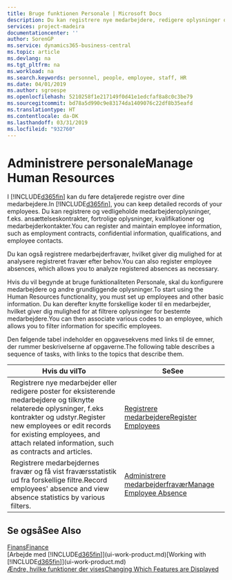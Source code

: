 ```yaml
---
title: Bruge funktionen Personale | Microsoft Docs
description: Du kan registrere nye medarbejdere, redigere oplysninger om eksisterende personale og registrere og analysere fravær.
services: project-madeira
documentationcenter: ''
author: SorenGP
ms.service: dynamics365-business-central
ms.topic: article
ms.devlang: na
ms.tgt_pltfrm: na
ms.workload: na
ms.search.keywords: personnel, people, employee, staff, HR
ms.date: 04/01/2019
ms.author: sgroespe
ms.openlocfilehash: 5210258f1e217149f0d41e1edcfaf8a8c0c3be79
ms.sourcegitcommit: bd78a5d990c9e83174da1409076c22df8b35eafd
ms.translationtype: HT
ms.contentlocale: da-DK
ms.lasthandoff: 03/31/2019
ms.locfileid: "932760"
---
```

# <a name="manage-human-resources"></a><span data-ttu-id="4d34e-103">Administrere personale</span><span class="sxs-lookup"><span data-stu-id="4d34e-103">Manage Human Resources</span></span>
<span data-ttu-id="4d34e-104">I [!INCLUDE[d365fin](includes/d365fin_md.md)] kan du føre detaljerede registre over dine medarbejdere.</span><span class="sxs-lookup"><span data-stu-id="4d34e-104">In [!INCLUDE[d365fin](includes/d365fin_md.md)], you can keep detailed records of your employees.</span></span> <span data-ttu-id="4d34e-105">Du kan registrere og vedligeholde medarbejderoplysninger, f.eks. ansættelseskontrakter, fortrolige oplysninger, kvalifikationer og medarbejderkontakter.</span><span class="sxs-lookup"><span data-stu-id="4d34e-105">You can register and maintain employee information, such as employment contracts, confidential information, qualifications, and employee contacts.</span></span>

<span data-ttu-id="4d34e-106">Du kan også registrere medarbejderfravær, hvilket giver dig mulighed for at analysere registreret fravær efter behov.</span><span class="sxs-lookup"><span data-stu-id="4d34e-106">You can also register employee absences, which allows you to analyze registered absences as necessary.</span></span>

<span data-ttu-id="4d34e-107">Hvis du vil begynde at bruge funktionaliteten Personale, skal du konfigurere medarbejdere og andre grundliggende oplysninger.</span><span class="sxs-lookup"><span data-stu-id="4d34e-107">To start using the Human Resources functionality, you must set up employees and other basic information.</span></span> <span data-ttu-id="4d34e-108">Du kan derefter knytte forskellige koder til en medarbejder, hvilket giver dig mulighed for at filtrere oplysninger for bestemte medarbejdere.</span><span class="sxs-lookup"><span data-stu-id="4d34e-108">You can then associate various codes to an employee, which allows you to filter information for specific employees.</span></span>

<span data-ttu-id="4d34e-109">Den følgende tabel indeholder en opgavesekvens med links til de emner, der rummer beskrivelserne af opgaverne.</span><span class="sxs-lookup"><span data-stu-id="4d34e-109">The following table describes a sequence of tasks, with links to the topics that describe them.</span></span>

| <span data-ttu-id="4d34e-110">Hvis du vil</span><span class="sxs-lookup"><span data-stu-id="4d34e-110">To</span></span> | <span data-ttu-id="4d34e-111">Se</span><span class="sxs-lookup"><span data-stu-id="4d34e-111">See</span></span> |
| --- | --- |
| <span data-ttu-id="4d34e-112">Registrere nye medarbejder eller redigere poster for eksisterende medarbejdere og tilknytte relaterede oplysninger, f.eks kontrakter og udstyr.</span><span class="sxs-lookup"><span data-stu-id="4d34e-112">Register new employees or edit records for existing employees, and attach related information, such as contracts and articles.</span></span> |[<span data-ttu-id="4d34e-113">Registrere medarbejdere</span><span class="sxs-lookup"><span data-stu-id="4d34e-113">Register Employees</span></span>](hr-how-register-employees.md) |
| <span data-ttu-id="4d34e-114">Registrere medarbejdernes fravær og få vist fraværsstatistik ud fra forskellige filtre.</span><span class="sxs-lookup"><span data-stu-id="4d34e-114">Record employees' absence and view absence statistics by various filters.</span></span> |[<span data-ttu-id="4d34e-115">Administrere medarbejderfravær</span><span class="sxs-lookup"><span data-stu-id="4d34e-115">Manage Employee Absence</span></span>](hr-how-manage-absence.md) |

## <a name="see-also"></a><span data-ttu-id="4d34e-116">Se også</span><span class="sxs-lookup"><span data-stu-id="4d34e-116">See Also</span></span>
[<span data-ttu-id="4d34e-117">Finans</span><span class="sxs-lookup"><span data-stu-id="4d34e-117">Finance</span></span>](finance.md)  
<span data-ttu-id="4d34e-118">[Arbejde med [!INCLUDE[d365fin](includes/d365fin_md.md)]](ui-work-product.md)</span><span class="sxs-lookup"><span data-stu-id="4d34e-118">[Working with [!INCLUDE[d365fin](includes/d365fin_md.md)]](ui-work-product.md)</span></span>  
[<span data-ttu-id="4d34e-119">Ændre, hvilke funktioner der vises</span><span class="sxs-lookup"><span data-stu-id="4d34e-119">Changing Which Features are Displayed</span></span>](ui-experiences.md)        
